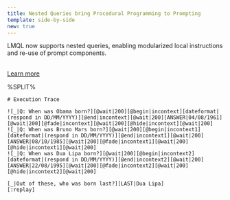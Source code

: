 ```yaml
---
title: Nested Queries bring Procedural Programming to Prompting
template: side-by-side
new: true
---
```


LMQL now supports nested queries, enabling modularized local instructions and re-use of prompt components.

<br/>

<a class="btn" href="../guide/language/nestedqueries.html">
Learn more
</a>

%SPLIT%
```promptdown
# Execution Trace

![_|Q: When was Obama born?][@wait|200][@begin|incontext][dateformat|(respond in DD/MM/YYYY)][@end|incontext][@wait|200][ANSWER|04/08/1961][@wait|200][@fade|incontext][@wait|200][@hide|incontext][@wait|200]
![_|Q: When was Bruno Mars born?][@wait|200][@begin|incontext1][dateformat|(respond in DD/MM/YYYY)][@end|incontext1][@wait|200][ANSWER|08/10/1985][@wait|200][@fade|incontext1][@wait|200][@hide|incontext1][@wait|200]
![_|Q: When was Dua Lipa born?][@wait|200][@begin|incontext2][dateformat|(respond in DD/MM/YYYY)][@end|incontext2][@wait|200][ANSWER|22/08/1995][@wait|200][@fade|incontext2][@wait|200][@hide|incontext2][@wait|200]

[_|Out of these, who was born last?][LAST|Dua Lipa]
[:replay]
```